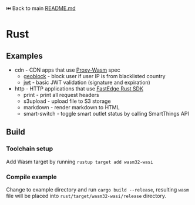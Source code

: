 ⏮️ Back to main [README.md](../README.md)

# Rust

## Examples

- cdn - CDN apps that use [Proxy-Wasm](https://github.com/proxy-wasm/spec) spec
  - [geoblock](./cdn/geoblock/README.md) - block user if user IP is from blacklisted country
  - [jwt](./cdn/jwt/README.md) - basic JWT validation (signature and expiration)
- http - HTTP applications that use [FastEdge Rust SDK](https://github.com/G-Core/FastEdge-sdk-rust)
  - print - print all request headers
  - s3upload - upload file to S3 storage
  - markdown - render markdown to HTML
  - smart-switch - toggle smart outlet status by calling SmartThings API

## Build

### Toolchain setup

Add Wasm target by running `rustup target add wasm32-wasi`

### Compile example

Change to example directory and run `cargo build --release`, resulting `wasm` file will be placed into `rust/target/wasm32-wasi/release` directory.
